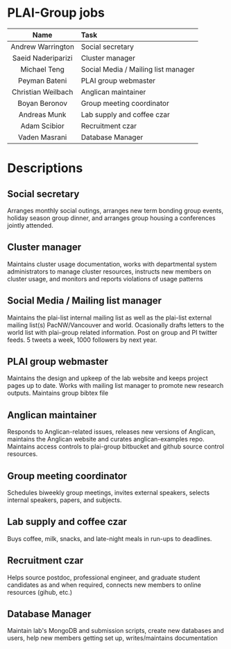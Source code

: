 # PLAI-Group jobs

| Name                | Task                        |
|:-------------------:|:----------------------------|
|Andrew Warrington    |	Social secretary            |
|Saeid Naderiparizi   | Cluster manager             |
|Michael Teng         | Social Media / Mailing list manager|
|Peyman Bateni        | PLAI group webmaster        |
|Christian Weilbach   | Anglican maintainer         | 
|Boyan Beronov	      | Group meeting coordinator   | 
|Andreas Munk         | Lab supply and coffee czar  |
|Adam Scibior 	      | Recruitment czar            |
|Vaden Masrani        | Database Manager            |


# Descriptions

## Social secretary

Arranges monthly social outings, arranges new term bonding group events, holiday season group dinner, and arranges group housing a conferences jointly attended.

## Cluster manager

Maintains cluster usage documentation, works with departmental system administrators to manage cluster resources, instructs new members on cluster usage, and monitors and reports violations of usage patterns

## Social Media / Mailing list manager

Maintains the plai-list internal mailing list as well as the plai-list external mailing list(s) PacNW/Vancouver and world.  Ocasionally drafts letters to the world list with plai-group related information.  Post on group and PI twitter feeds. 5 tweets a week, 1000 followers by next year.  

## PLAI group webmaster

Maintains the design and upkeep of the lab website and keeps project pages up to date.  Works with mailing list manager to promote new research outputs. Maintains group bibtex file

## Anglican maintainer

Responds to Anglican-related issues, releases new versions of Anglican, maintains the Anglican website and curates anglican-examples repo.  Maintains access controls to plai-group bitbucket and github source control resources.

## Group meeting coordinator

Schedules biweekly group meetings, invites external speakers, selects internal speakers, papers, and subjects. 

## Lab supply and coffee czar

Buys coffee, milk, snacks, and late-night meals in run-ups to deadlines.

## Recruitment czar

Helps source postdoc, professional engineer, and graduate student candidates as and when required, connects new members to online resources (gihub, etc.) 

## Database Manager

Maintain lab's MongoDB and submission scripts, create new databases and users, help new members getting set up, writes/maintains documentation


